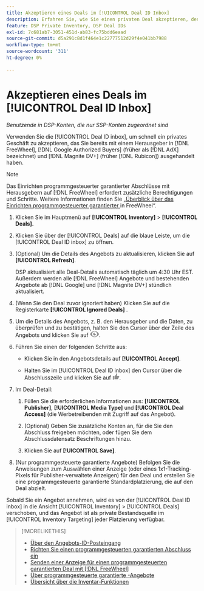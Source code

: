```yaml
---
title: Akzeptieren eines Deals im [!UICONTROL Deal ID Inbox]
description: Erfahren Sie, wie Sie einen privaten Deal akzeptieren, den Sie bereits mit einem Herausgeber über  [!DNL FreeWheel], [!DNL Google Authorized Buyers] ehemals bekannt als [!DNL AdX]), and [!DNL Magnite DV+] (ehemals)  [!DNL Rubicon] haben, indem Sie den Deal ID-Posteingang verwenden.
feature: DSP Private Inventory, DSP Deal IDs
exl-id: 7c681ab7-3051-451d-ab83-fc75bdd6eaad
source-git-commit: d5a291c8d1f464e1c22777512d29f4e041bb7988
workflow-type: tm+mt
source-wordcount: '311'
ht-degree: 0%

---
```


# Akzeptieren eines Deals im [!UICONTROL Deal ID Inbox]

*Benutzende in DSP-Konten, die nur SSP-Konten zugeordnet sind*

Verwenden Sie die [!UICONTROL Deal ID inbox], um schnell ein privates Geschäft zu akzeptieren, das Sie bereits mit einem Herausgeber in [!DNL FreeWheel], [!DNL Google Authorized Buyers] (früher als [!DNL AdX] bezeichnet) und [!DNL Magnite DV+] (früher [!DNL Rubicon]) ausgehandelt haben.

>[!NOTE]
>
>Das Einrichten programmgesteuerter garantierter Abschlüsse mit Herausgebern auf [!DNL FreeWheel] erfordert zusätzliche Berechtigungen und Schritte. Weitere Informationen finden Sie [ „Überblick über das Einrichten programmgesteuerter garantierter ](freewheel-overview.md) in FreeWheel“.

1. Klicken Sie im Hauptmenü auf **[!UICONTROL Inventory]** > **[!UICONTROL Deals].**

1. Klicken Sie über der [!UICONTROL Deals] auf die blaue Leiste, um die [!UICONTROL Deal ID inbox] zu öffnen.

1. (Optional) Um die Details des Angebots zu aktualisieren, klicken Sie auf **[!UICONTROL Refresh]**.

   DSP aktualisiert alle Deal-Details automatisch täglich um 4:30 Uhr EST. Außerdem werden alle [!DNL FreeWheel] Angebote und bestehenden Angebote ab [!DNL Google] und [!DNL Magnite DV+] stündlich aktualisiert.

1. (Wenn Sie den Deal zuvor ignoriert haben) Klicken Sie auf die Registerkarte **[!UICONTROL Ignored Deals]** .

1. Um die Details des Angebots, z. B. den Herausgeber und die Daten, zu überprüfen und zu bestätigen, halten Sie den Cursor über der Zeile des Angebots und klicken Sie auf ![Überprüfen](/help/dsp/assets/review.png).

1. Führen Sie einen der folgenden Schritte aus:

   * Klicken Sie in den Angebotsdetails auf **[!UICONTROL Accept]**.

   * Halten Sie im [!UICONTROL Deal ID inbox] den Cursor über die Abschlusszeile und klicken Sie auf ![Akzeptieren](/help/dsp/assets/accept.png).

1. Im Deal-Detail:
   1. Füllen Sie die erforderlichen Informationen aus: **[!UICONTROL Publisher]**, **[!UICONTROL Media Type]** und **[!UICONTROL Deal Access]** (die Werbetreibenden mit Zugriff auf das Angebot).
   1. (Optional) Geben Sie zusätzliche Konten an, für die Sie den Abschluss freigeben möchten, oder fügen Sie dem Abschlussdatensatz Beschriftungen hinzu.

   1. Klicken Sie auf **[!UICONTROL Save]**.

1. (Nur programmgesteuerte garantierte Angebote) Befolgen Sie die Anweisungen zum Auswählen einer Anzeige (oder eines 1x1-Tracking-Pixels für Publisher-verwaltete Anzeigen) für den Deal und erstellen Sie eine programmgesteuerte garantierte Standardplatzierung, die auf den Deal abzielt.

Sobald Sie ein Angebot annehmen, wird es von der [!UICONTROL Deal ID inbox] in die Ansicht [!UICONTROL Inventory] > [!UICONTROL Deals] verschoben, und das Angebot ist als private Bestandsquelle im [!UICONTROL Inventory Targeting] jeder Platzierung verfügbar.

>[!MORELIKETHIS]
>
>* [Über den Angebots-ID-Posteingang](deal-id-inbox-about.md)
>* [Richten Sie einen programmgesteuerten garantierten Abschluss ein](programmatic-guaranteed-set-up.md)
>* [Senden einer Anzeige für einen programmgesteuerten garantierten Deal mit [!DNL FreeWheel]](freewheel-submit.md)
>* [Über programmgesteuerte garantierte -Angebote](programmatic-guaranteed-about.md)
>* [Übersicht über die Inventar-Funktionen](inventory-overview.md)
